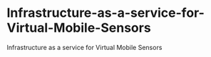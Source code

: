 # Infrastructure-as-a-service-for-Virtual-Mobile-Sensors
Infrastructure as a service for Virtual Mobile Sensors
